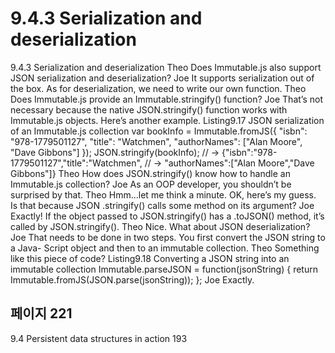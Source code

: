 # 9.4.3 Serialization and deserialization

9.4.3 Serialization and deserialization
Theo Does Immutable.js also support JSON serialization and deserialization?
Joe It supports serialization out of the box. As for deserialization, we need to write
our own function.
Theo Does Immutable.js provide an Immutable.stringify() function?
Joe That’s not necessary because the native JSON.stringify() function works
with Immutable.js objects. Here’s another example.
Listing9.17 JSON serialization of an Immutable.js collection
var bookInfo = Immutable.fromJS({
"isbn": "978-1779501127",
"title": "Watchmen",
"authorNames": ["Alan Moore",
"Dave Gibbons"]
});
JSON.stringify(bookInfo);
// → {\"isbn\":\"978-1779501127\",\"title\":\"Watchmen\",
// → \"authorNames\":[\"Alan Moore\",\"Dave Gibbons\"]}
Theo How does JSON.stringify() know how to handle an Immutable.js collection?
Joe As an OOP developer, you shouldn’t be surprised by that.
Theo Hmm...let me think a minute. OK, here’s my guess. Is that because JSON
.stringify() calls some method on its argument?
Joe Exactly! If the object passed to JSON.stringify() has a .toJSON() method,
it’s called by JSON.stringify().
Theo Nice. What about JSON deserialization?
Joe That needs to be done in two steps. You first convert the JSON string to a Java-
Script object and then to an immutable collection.
Theo Something like this piece of code?
Listing9.18 Converting a JSON string into an immutable collection
Immutable.parseJSON = function(jsonString) {
return Immutable.fromJS(JSON.parse(jsonString));
};
Joe Exactly.

## 페이지 221

9.4 Persistent data structures in action 193